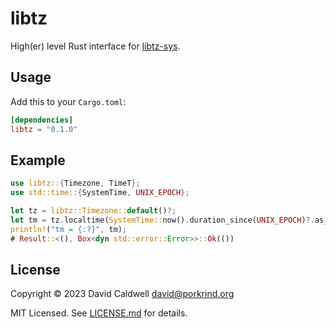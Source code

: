 libtz
=====

High(er) level Rust interface for [libtz-sys](https://github.com/caldwell/libtz-sys).

Usage
-----

Add this to your `Cargo.toml`:

```toml
[dependencies]
libtz = "0.1.0"
```

Example
-------

```rust
use libtz::{Timezone, TimeT};
use std::time::{SystemTime, UNIX_EPOCH};

let tz = libtz::Timezone::default()?;
let tm = tz.localtime(SystemTime::now().duration_since(UNIX_EPOCH)?.as_secs() as TimeT)?;
println!("tm = {:?}", tm);
# Result::<(), Box<dyn std::error::Error>>::Ok(())
```

License
-------
Copyright © 2023 David Caldwell <david@porkrind.org>

MIT Licensed. See [LICENSE.md](LICENSE.md) for details.
